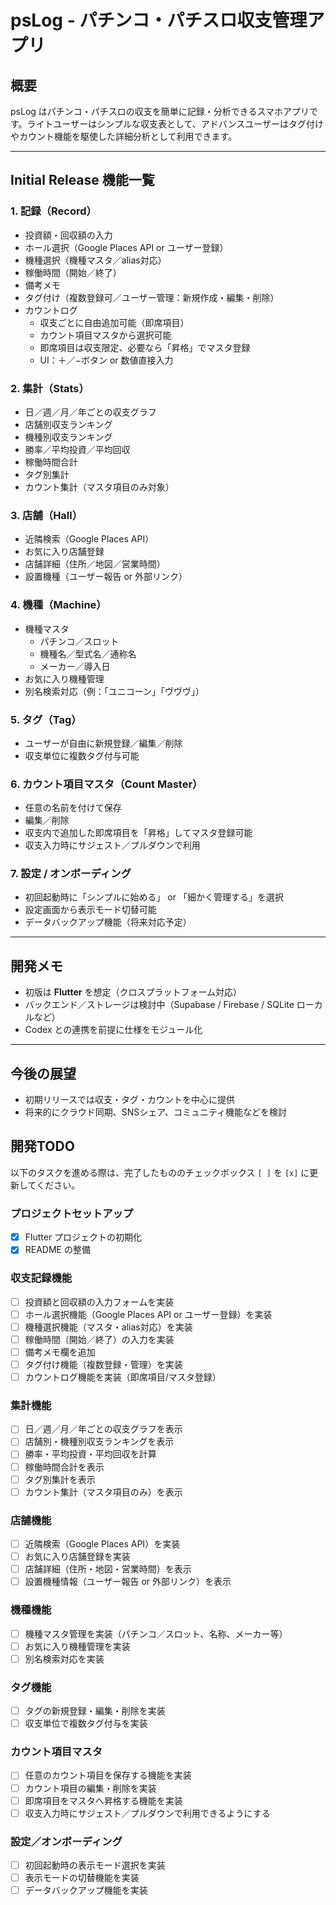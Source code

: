 # psLog - パチンコ・パチスロ収支管理アプリ

## 概要
psLog はパチンコ・パチスロの収支を簡単に記録・分析できるスマホアプリです。ライトユーザーはシンプルな収支表として、アドバンスユーザーはタグ付けやカウント機能を駆使した詳細分析として利用できます。

---

## Initial Release 機能一覧

### 1. 記録（Record）
- 投資額・回収額の入力
- ホール選択（Google Places API or ユーザー登録）
- 機種選択（機種マスタ／alias対応）
- 稼働時間（開始／終了）
- 備考メモ
- タグ付け（複数登録可／ユーザー管理：新規作成・編集・削除）
- カウントログ
  - 収支ごとに自由追加可能（即席項目）
  - カウント項目マスタから選択可能
  - 即席項目は収支限定、必要なら「昇格」でマスタ登録
  - UI：＋／−ボタン or 数値直接入力

### 2. 集計（Stats）
- 日／週／月／年ごとの収支グラフ
- 店舗別収支ランキング
- 機種別収支ランキング
- 勝率／平均投資／平均回収
- 稼働時間合計
- タグ別集計
- カウント集計（マスタ項目のみ対象）

### 3. 店舗（Hall）
- 近隣検索（Google Places API）
- お気に入り店舗登録
- 店舗詳細（住所／地図／営業時間）
- 設置機種（ユーザー報告 or 外部リンク）

### 4. 機種（Machine）
- 機種マスタ
  - パチンコ／スロット
  - 機種名／型式名／通称名
  - メーカー／導入日
- お気に入り機種管理
- 別名検索対応（例：「ユニコーン」「ヴヴヴ」）

### 5. タグ（Tag）
- ユーザーが自由に新規登録／編集／削除
- 収支単位に複数タグ付与可能

### 6. カウント項目マスタ（Count Master）
- 任意の名前を付けて保存
- 編集／削除
- 収支内で追加した即席項目を「昇格」してマスタ登録可能
- 収支入力時にサジェスト／プルダウンで利用

### 7. 設定 / オンボーディング
- 初回起動時に「シンプルに始める」 or 「細かく管理する」を選択
- 設定画面から表示モード切替可能
- データバックアップ機能（将来対応予定）

---

## 開発メモ
- 初版は **Flutter** を想定（クロスプラットフォーム対応）
- バックエンド／ストレージは検討中（Supabase / Firebase / SQLite ローカルなど）
- Codex との連携を前提に仕様をモジュール化

---

## 今後の展望
- 初期リリースでは収支・タグ・カウントを中心に提供
- 将来的にクラウド同期、SNSシェア、コミュニティ機能などを検討

## 開発TODO
以下のタスクを進める際は、完了したもののチェックボックス `[ ]` を `[x]` に更新してください。

### プロジェクトセットアップ
- [x] Flutter プロジェクトの初期化
- [x] README の整備

### 収支記録機能
- [ ] 投資額と回収額の入力フォームを実装
- [ ] ホール選択機能（Google Places API or ユーザー登録）を実装
- [ ] 機種選択機能（マスタ・alias対応）を実装
- [ ] 稼働時間（開始／終了）の入力を実装
- [ ] 備考メモ欄を追加
- [ ] タグ付け機能（複数登録・管理）を実装
- [ ] カウントログ機能を実装（即席項目/マスタ登録）

### 集計機能
- [ ] 日／週／月／年ごとの収支グラフを表示
- [ ] 店舗別・機種別収支ランキングを表示
- [ ] 勝率・平均投資・平均回収を計算
- [ ] 稼働時間合計を表示
- [ ] タグ別集計を表示
- [ ] カウント集計（マスタ項目のみ）を表示

### 店舗機能
- [ ] 近隣検索（Google Places API）を実装
- [ ] お気に入り店舗登録を実装
- [ ] 店舗詳細（住所・地図・営業時間）を表示
- [ ] 設置機種情報（ユーザー報告 or 外部リンク）を表示

### 機種機能
- [ ] 機種マスタ管理を実装（パチンコ／スロット、名称、メーカー等）
- [ ] お気に入り機種管理を実装
- [ ] 別名検索対応を実装

### タグ機能
- [ ] タグの新規登録・編集・削除を実装
- [ ] 収支単位で複数タグ付与を実装

### カウント項目マスタ
- [ ] 任意のカウント項目を保存する機能を実装
- [ ] カウント項目の編集・削除を実装
- [ ] 即席項目をマスタへ昇格する機能を実装
- [ ] 収支入力時にサジェスト／プルダウンで利用できるようにする

### 設定／オンボーディング
- [ ] 初回起動時の表示モード選択を実装
- [ ] 表示モードの切替機能を実装
- [ ] データバックアップ機能を実装
